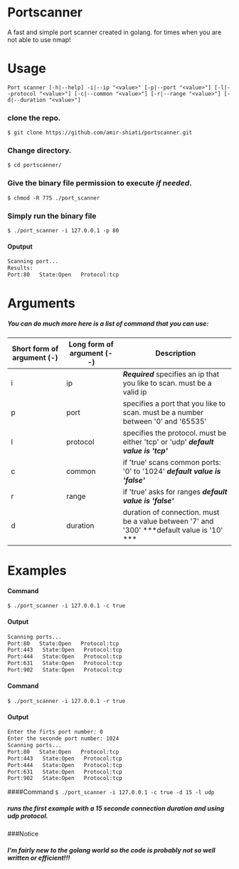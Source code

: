 # Portscanner
A fast and simple port scanner created in golang. for times when you are not able to use nmap!

# Usage
` Port scanner [-h|--help] -i|--ip "<value>" [-p|--port "<value>"]
                    [-l|--protocol "<value>"] [-c|--common "<value>"]
                    [-r|--range "<value>"] [-d|--duration "<value>"]
`
### clone the repo.
`$ git clone https://github.com/amir-shiati/portscanner.git`
### Change directory.
`$ cd portscanner/`
### Give the binary file permission to execute ***if needed***.
`$ chmod -R 775 ./port_scanner`
### Simply run the binary file
`$ ./port_scanner -i 127.0.0.1 -p 80`
#### 	Oputput
```bash
Scanning port...
Results:
Port:80   State:Open   Protocol:tcp

```

# Arguments
##### You can do much more here is a list of command that you can use:
| Short form of argument (-)  | Long form of argument (- -)   |  Description|
| ------------ | ------------ | ------------ |
| i   |  ip |***Required*** specifies an ip that you like to scan. must be a valid ip
| p  | port  | specifies a port that you like to scan. must be a number between '0' and '65535'
| l  | protocol  |specifies the protocol. must be either 'tcp' or 'udp'  ***default value is 'tcp'***
| c  | common  | if 'true' scans common ports: '0' to '1024'  ***default value is 'false'***
| r  | range  | if 'true' asks for ranges ***default value is 'false'***
| d  | duration  | duration of connection. must be a value between '7' and '300'  ***default value is '10' ***

# Examples
#### Command
`$ ./port_scanner -i 127.0.0.1 -c true`
#### Output
```bash
Scanning ports...
Port:80   State:Open   Protocol:tcp
Port:443   State:Open   Protocol:tcp
Port:444   State:Open   Protocol:tcp
Port:631   State:Open   Protocol:tcp
Port:902   State:Open   Protocol:tcp

```
#### Command
`$ ./port_scanner -i 127.0.0.1 -r true`
#### Output
```bash
Enter the firts port number: 0
Enter the seconde port number: 1024
Scanning ports...
Port:80   State:Open   Protocol:tcp
Port:443   State:Open   Protocol:tcp
Port:444   State:Open   Protocol:tcp
Port:631   State:Open   Protocol:tcp
Port:902   State:Open   Protocol:tcp

```
####Command
`$ ./port_scanner -i 127.0.0.1 -c true -d 15 -l udp
`
##### runs the first example with a 15 seconde connection duration and using udp protocol.

###Notice
##### I'm fairly new to the golang world so the code is probably not so well written or efficient!!!
